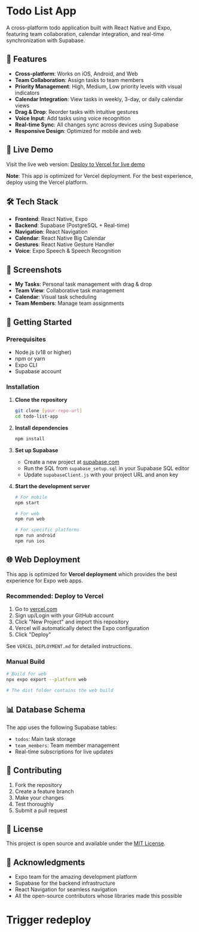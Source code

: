 # Todo List App

A cross-platform todo application built with React Native and Expo, featuring team collaboration, calendar integration, and real-time synchronization with Supabase.

## 🌟 Features

- **Cross-platform**: Works on iOS, Android, and Web
- **Team Collaboration**: Assign tasks to team members
- **Priority Management**: High, Medium, Low priority levels with visual indicators
- **Calendar Integration**: View tasks in weekly, 3-day, or daily calendar views
- **Drag & Drop**: Reorder tasks with intuitive gestures
- **Voice Input**: Add tasks using voice recognition
- **Real-time Sync**: All changes sync across devices using Supabase
- **Responsive Design**: Optimized for mobile and web

## 🚀 Live Demo

Visit the live web version: [Deploy to Vercel for live demo](https://vercel.com)

**Note**: This app is optimized for Vercel deployment. For the best experience, deploy using the Vercel platform.

## 🛠️ Tech Stack

- **Frontend**: React Native, Expo
- **Backend**: Supabase (PostgreSQL + Real-time)
- **Navigation**: React Navigation
- **Calendar**: React Native Big Calendar
- **Gestures**: React Native Gesture Handler
- **Voice**: Expo Speech & Speech Recognition

## 📱 Screenshots

- **My Tasks**: Personal task management with drag & drop
- **Team View**: Collaborative task management
- **Calendar**: Visual task scheduling
- **Team Members**: Manage team assignments

## 🚀 Getting Started

### Prerequisites

- Node.js (v18 or higher)
- npm or yarn
- Expo CLI
- Supabase account

### Installation

1. **Clone the repository**
   ```bash
   git clone [your-repo-url]
   cd todo-list-app
   ```

2. **Install dependencies**
   ```bash
   npm install
   ```

3. **Set up Supabase**
   - Create a new project at [supabase.com](https://supabase.com)
   - Run the SQL from `supabase_setup.sql` in your Supabase SQL editor
   - Update `supabaseClient.js` with your project URL and anon key

4. **Start the development server**
   ```bash
   # For mobile
   npm start
   
   # For web
   npm run web
   
   # For specific platforms
   npm run android
   npm run ios
   ```

## 🌐 Web Deployment

This app is optimized for **Vercel deployment** which provides the best experience for Expo web apps.

### Recommended: Deploy to Vercel

1. Go to [vercel.com](https://vercel.com)
2. Sign up/Login with your GitHub account
3. Click "New Project" and import this repository
4. Vercel will automatically detect the Expo configuration
5. Click "Deploy"

See `VERCEL_DEPLOYMENT.md` for detailed instructions.

### Manual Build

```bash
# Build for web
npx expo export --platform web

# The dist folder contains the web build
```

## 📊 Database Schema

The app uses the following Supabase tables:

- `todos`: Main task storage
- `team_members`: Team member management
- Real-time subscriptions for live updates

## 🤝 Contributing

1. Fork the repository
2. Create a feature branch
3. Make your changes
4. Test thoroughly
5. Submit a pull request

## 📄 License

This project is open source and available under the [MIT License](LICENSE).

## 🙏 Acknowledgments

- Expo team for the amazing development platform
- Supabase for the backend infrastructure
- React Navigation for seamless navigation
- All the open-source contributors whose libraries made this possible

# Trigger redeploy 